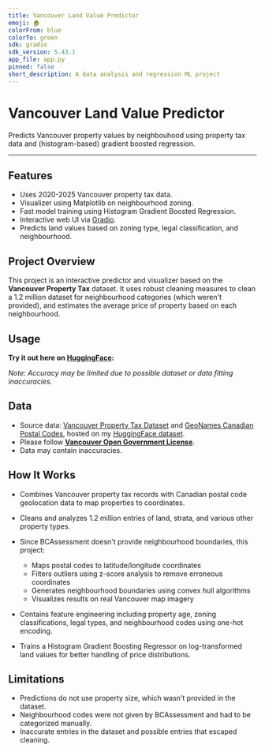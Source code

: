 ```yaml
---
title: Vancouver Land Value Predictor
emoji: 🏠
colorFrom: blue
colorTo: green
sdk: gradio
sdk_version: 5.43.1
app_file: app.py
pinned: false
short_description: A data analysis and regression ML project
---
```


# Vancouver Land Value Predictor

Predicts Vancouver property values by neighbouhood using property tax data and (histogram-based) gradient boosted regression.

---

## Features

- Uses 2020-2025 Vancouver property tax data.
- Visualizer using Matplotlib on neighbourhood zoning.
- Fast model training using Histogram Gradient Boosted Regression.
- Interactive web UI via [Gradio](https://gradio.app/).
- Predicts land values based on zoning type, legal classification, and neighbourhood.


## Project Overview

This project is an interactive predictor and visualizer based on the **Vancouver Property Tax** dataset. It uses robust cleaning measures to clean a 1.2 million dataset for neighbourhood categories (which weren't provided), and estimates the average price of property based on each neighbourhood. 

## Usage

**Try it out here on [HuggingFace](https://huggingface.co/spaces/nesteagle/Vancouver-Land-Value-Predictor):**

*Note: Accuracy may be limited due to possible dataset or data fitting inaccuracies.*

## Data

- Source data: [Vancouver Property Tax Dataset](https://opendata.vancouver.ca/explore/dataset/property-tax-report/information/) and [GeoNames Canadian Postal Codes](https://www.geonames.org/), hosted on my [HuggingFace dataset](https://huggingface.co/datasets/nesteagle/VanProperty).
- Please follow **[Vancouver Open Government License](https://opendata.vancouver.ca/pages/licence/)**.
- Data may contain inaccuracies.

## How It Works

- Combines Vancouver property tax records with Canadian postal code geolocation data to map properties to coordinates.

- Cleans and analyzes 1.2 million entries of land, strata, and various other property types.

- Since BCAssessment doesn't provide neighbourhood boundaries, this project:
   - Maps postal codes to latitude/longitude coordinates
   - Filters outliers using z-score analysis to remove erroneous coordinates
   - Generates neighbourhood boundaries using convex hull algorithms
   - Visualizes results on real Vancouver map imagery

- Contains feature engineering including property age, zoning classifications, legal types, and neighbourhood codes using one-hot encoding.

- Trains a Histogram Gradient Boosting Regressor on log-transformed land values for better handling of price distributions.

## Limitations

- Predictions do not use property size, which wasn't provided in the dataset.
- Neighbourhood codes were not given by BCAssessment and had to be categorized manually.
- Inaccurate entries in the dataset and possible entries that escaped cleaning.
